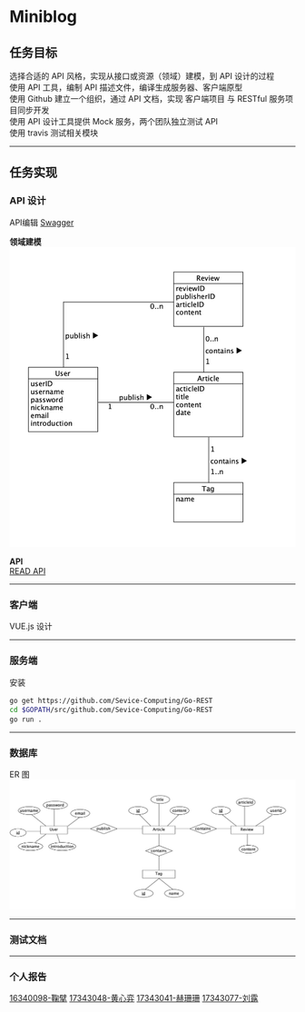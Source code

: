 # Miniblog

## 任务目标
选择合适的 API 风格，实现从接口或资源（领域）建模，到 API 设计的过程  
使用 API 工具，编制 API 描述文件，编译生成服务器、客户端原型  
使用 Github 建立一个组织，通过 API 文档，实现 客户端项目 与 RESTful 服务项目同步开发  
使用 API 设计工具提供 Mock 服务，两个团队独立测试 API  
使用 travis 测试相关模块  

---

## 任务实现

###  API 设计
  
API编辑 [Swagger](https://editor.swagger.io/)

**领域建模**
![0](./img/lyjm.png)

**API**  
[READ API](./go-client/README.md)

---

### 客户端
VUE.js 设计  

---

### 服务端 

安装
```sh
go get https://github.com/Sevice-Computing/Go-REST
cd $GOPATH/src/github.com/Sevice-Computing/Go-REST
go run .
```
---

### 数据库

ER 图
![ER](./img/er.png)

---

### 测试文档

---

### 个人报告

[16340098-鞠擘](./个人报告/16340098-鞠擘.md)
[17343048-黄心弈](./个人报告/17343048-黄心弈.md)
[17343041-赫珊珊](./个人报告/17343041-赫珊珊.md)
[17343077-刘露](./个人报告/17343077-刘露.md)
